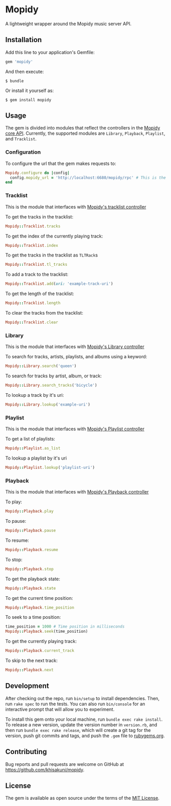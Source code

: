 # Mopidy

A lightweight wrapper around the Mopidy music server API.

## Installation

Add this line to your application's Gemfile:

```ruby
gem 'mopidy'
```

And then execute:

    $ bundle

Or install it yourself as:

    $ gem install mopidy

## Usage

The gem is divided into modules that reflect the controllers in the [Mopidy core API](https://docs.mopidy.com/en/latest/api/core).
Currently, the supported modules are `Library`, `Playback`, `Playlist`, and `Tracklist`.

### Configuration

To configure the url that the gem makes requests to:
```ruby
Mopidy.configure do |config|
  config.mopidy_url = 'http://localhost:6680/mopidy/rpc' # This is the default
end
```

### Tracklist

This is the module that interfaces with [Mopidy's tracklist controller](https://docs.mopidy.com/en/latest/api/core/#tracklist-controller)

To get the tracks in the tracklist:
```ruby
Mopidy::Tracklist.tracks
```

To get the index of the currently playing track:
```ruby
Mopidy::Tracklist.index
```

To get the tracks in the tracklist as `TLTRack`s
```ruby
Mopidy::Tracklist.tl_tracks
```

To add a track to the tracklist:
```ruby
Mopidy::Tracklist.add(uri: 'example-track-uri')
```

To get the length of the tracklist:
```ruby
Mopidy::Tracklist.length
```

To clear the tracks from the tracklist:
```ruby
Mopidy::Tracklist.clear
```

### Library

This is the module that interfaces with [Mopidy's Library controller](https://docs.mopidy.com/en/latest/api/core/#library-controller)

To search for tracks, artists, playlists, and albums using a keyword:
```ruby
Mopidy::Library.search('queen')
```

To search for tracks by artist, album, or track:
```ruby
Mopidy::Library.search_tracks('bicycle')
```

To lookup a track by it's uri:

```ruby
Mopidy::Library.lookup('example-uri')
```

### Playlist

This is the module that interfaces with [Mopidy's Playlist controller](https://docs.mopidy.com/en/latest/api/core/#playlist-controller)

To get a list of playlists:
```ruby
Mopidy::Playlist.as_list
```

To lookup a playlist by it's uri
```ruby
Mopidy::Playlist.lookup('playlist-uri')
```

### Playback

This is the module that interfaces with [Mopidy's Playback controller](https://docs.mopidy.com/en/latest/api/core/#playlist-controller)

To play:
```ruby
Mopidy::Playback.play
```

To pause:
```ruby
Mopidy::Playback.pause
```

To resume:
```ruby
Mopidy::Playback.resume
```

To stop:
```ruby
Mopidy::Playback.stop
```

To get the playback state:
```ruby
Mopidy::Playback.state
```

To get the current time position:
```ruby
Mopidy::Playback.time_position
```

To seek to a time position:
```ruby
time_position = 1000 # Time position in milliseconds
Mopidy::Playback.seek(time_position)
```

To get the currently playing track:
```ruby
Mopidy::Playback.current_track
```

To skip to the next track:
```ruby
Mopidy::Playback.next
```

## Development

After checking out the repo, run `bin/setup` to install dependencies. Then, run `rake spec` to run the tests. You can also run `bin/console` for an interactive prompt that will allow you to experiment.

To install this gem onto your local machine, run `bundle exec rake install`. To release a new version, update the version number in `version.rb`, and then run `bundle exec rake release`, which will create a git tag for the version, push git commits and tags, and push the `.gem` file to [rubygems.org](https://rubygems.org).

## Contributing

Bug reports and pull requests are welcome on GitHub at https://github.com/khisakuni/mopidy.


## License

The gem is available as open source under the terms of the [MIT License](http://opensource.org/licenses/MIT).
